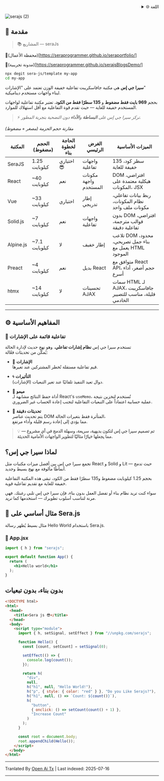 ﻿<div align="right">
  <details>
    <summary >🌐 اللغة</summary>
    <div>
      <div align="center">
        <a href="https://openaitx.github.io/view.html?user=sera-js&project=sera&lang=en">English</a>
        | <a href="https://openaitx.github.io/view.html?user=sera-js&project=sera&lang=zh-CN">简体中文</a>
        | <a href="https://openaitx.github.io/view.html?user=sera-js&project=sera&lang=zh-TW">繁體中文</a>
        | <a href="https://openaitx.github.io/view.html?user=sera-js&project=sera&lang=ja">日本語</a>
        | <a href="https://openaitx.github.io/view.html?user=sera-js&project=sera&lang=ko">한국어</a>
        | <a href="https://openaitx.github.io/view.html?user=sera-js&project=sera&lang=hi">हिन्दी</a>
        | <a href="https://openaitx.github.io/view.html?user=sera-js&project=sera&lang=th">ไทย</a>
        | <a href="https://openaitx.github.io/view.html?user=sera-js&project=sera&lang=fr">Français</a>
        | <a href="https://openaitx.github.io/view.html?user=sera-js&project=sera&lang=de">Deutsch</a>
        | <a href="https://openaitx.github.io/view.html?user=sera-js&project=sera&lang=es">Español</a>
        | <a href="https://openaitx.github.io/view.html?user=sera-js&project=sera&lang=it">Itapano</a>
        | <a href="https://openaitx.github.io/view.html?user=sera-js&project=sera&lang=ru">Русский</a>
        | <a href="https://openaitx.github.io/view.html?user=sera-js&project=sera&lang=pt">Português</a>
        | <a href="https://openaitx.github.io/view.html?user=sera-js&project=sera&lang=nl">Nederlands</a>
        | <a href="https://openaitx.github.io/view.html?user=sera-js&project=sera&lang=pl">Polski</a>
        | <a href="https://openaitx.github.io/view.html?user=sera-js&project=sera&lang=ar">العربية</a>
        | <a href="https://openaitx.github.io/view.html?user=sera-js&project=sera&lang=fa">فارسی</a>
        | <a href="https://openaitx.github.io/view.html?user=sera-js&project=sera&lang=tr">Türkçe</a>
        | <a href="https://openaitx.github.io/view.html?user=sera-js&project=sera&lang=vi">Tiếng Việt</a>
        | <a href="https://openaitx.github.io/view.html?user=sera-js&project=sera&lang=id">Bahasa Indonesia</a>
      </div>
    </div>
  </details>
</div>


![serajs (2)](https://github.com/user-attachments/assets/7ccff260-491d-420b-8e22-4579f9bad50a)

## 📖 **مقدمة**

> 📚 المشاريع  —  seraJs

🔗(محفظة الأعمال)[https://seraprogrammer.github.io/seraportfolio/] 

🔗(مدونة تجريبية)[https://seraprogrammer.github.io/serajsBlogsDemo/] 


```bash
npx degit sera-js/template my-app
cd my-app
```
**سيرا جي إس** هي مكتبة جافاسكريبت تفاعلية خفيفة الوزن تعتمد على "الإشارات"  
لبناء واجهات مستخدم ديناميكية.

بحجم **969 بايت فقط مضغوط** و **135 سطرًا فقط من الكود**، تعتبر مكتبة تفاعلية لواجهات المستخدم خفيفة للغاية — حيث تقدم قوة التفاعلية مع أقل استهلاك للموارد.

> ⚡️ _تركز سيرا جي إس على **البساطة** و**الأداء** دون التضحية بتجربة المطور._


*مقارنة حجم الحزمة (مصغر + مضغوط)*

| المكتبة | الحجم (مضغوط) | الحاجة لخطوة بناء | الغرض الرئيسي | الميزات الأساسية |
|---------|---------------|-------------------|----------------|------------------|
| SeraJS | 1.25 كيلوبايت | اختياري 😎 | واجهات تفاعلية | 135 سطر كود، خفيفة للغاية |
| React | ~40 كيلوبايت | نعم | مكونات واجهة المستخدم | DOM افتراضي، هيكلية معتمدة على المكونات، JSX |
| Vue | ~33 كيلوبايت | اختياري | إطار تدريجي | ربط بيانات تفاعلي، نظام المكونات، مكونات ملف واحد |
| Solid.js | ~7 كيلوبايت | نعم | واجهات تفاعلية | بدون DOM افتراضي، قوالب مترجمة، تفاعلية دقيقة |
| Alpine.js | ~7.1 كيلوبايت | لا | إطار خفيف | تلاعب DOM محدود، بناء جمل تصريحي، يعمل مع HTML الموجود |
| Preact | ~4 كيلوبايت | نعم | بديل React | متوافق مع React API، حجم أصغر، أداء أسرع |
| htmx | ~14 كيلوبايت | لا | تحسينات AJAX | سمات HTML لـ AJAX، جافاسكريبت قليلة، مناسب للتصيير الخادمي |



---

## ⚙️ **المفاهيم الأساسية**

### 🔄 **تفاعلية قائمة على الإشارات**

تستخدم سيرا جي إس **نظام إشارات تفاعلي**، وهو نهج حديث لإدارة الحالة  
يُمكّن من تحديثات فعّالة:

- 🧠 **الإشارات**  
  قيم تفاعلية مستقلة تُخطر المشتركين عند تغيرها.

- 🌀 **التأثيرات**  
  دوال تعيد التنفيذ تلقائيًا عند تغير التبعيات (الإشارات).

- 🧭 **ميمو**  
  أداة حفظ النتائج مشابهة لـ React's `useMemo`، تُستخدم لتخزين نتيجة  
  عملية حسابية اعتماداً على التبعيات التفاعلية لتجنب إعادة الحساب غير الضروري.

- 🔬 **تحديثات دقيقة**  
  يتم تحديث عناصر DOM المتأثرة فقط بتغيرات الحالة،  
  مما يؤدي إلى إعادة رسم قليلة وأداء مرتفع.

> 💡 **تم تصميم سيرا جي إس لتكون بديهية، سريعة، وسهلة الدمج في أي مشروع — مما يجعلها خيارًا مثاليًا لتطوير الواجهات الأمامية الحديثة.**


## لماذا سيرا جي إس؟

تجمع سيرا جي إس بين أفضل ميزات مكتبات مثل React و Solid و Lit — حيث تدمج أنماطًا مألوفة مع نهج بسيط وجديد.

بحجم 1.25 كيلوبايت مضغوط و135 سطرًا فقط من الكود، تبقى هذه المكتبة التفاعلية خفيفة للغاية مع تقديم تفاعلية قوية.

سواء كنت تريد نظام بناء أو تفضل العمل بدون بناء، فإن سيرا جي إس تلبي رغبتك. فهي مرنة لتناسب أسلوب تطويرك — استخدمها كما *تريد*.


## 🌱 **مثال أساسي على Sera.js**

مثال بسيط يُظهر رسالة Hello World باستخدام Sera.js.

### 📄 App.jsx






```jsx
import { h } from "serajs";

export default function App() {
  return (
    <h1>Hello world</h1>
  );
}
```
## بدون بناء، بدون تبعيات


```html
<!DOCTYPE html>
<html>
  <head>
    <title>Sera js 😎</title>
  </head>
  <body>
    <script type="module">
      import { h, setSignal, setEffect } from "//unpkg.com/serajs";

      function Hello() {
        const [count, setCount] = setSignal(0);

        setEffect(() => {
          console.log(count());
        });

        return h(
          "div",
          null,
          h("h1", null, "Hello World!"),
          h("p", { style: { color: "red" } }, "Do you Like Serajs?"),
          h("h1", null, () => `Count: ${count()}`),
          h(
            "button",
            { onclick: () => setCount(count() + 1) },
            "Increase Count"
          )
        );
      }

      const root = document.body;
      root.appendChild(Hello());
    </script>
  </body>
</html>
```





---

Tranlated By [Open Ai Tx](https://github.com/OpenAiTx/OpenAiTx) | Last indexed: 2025-07-16

---